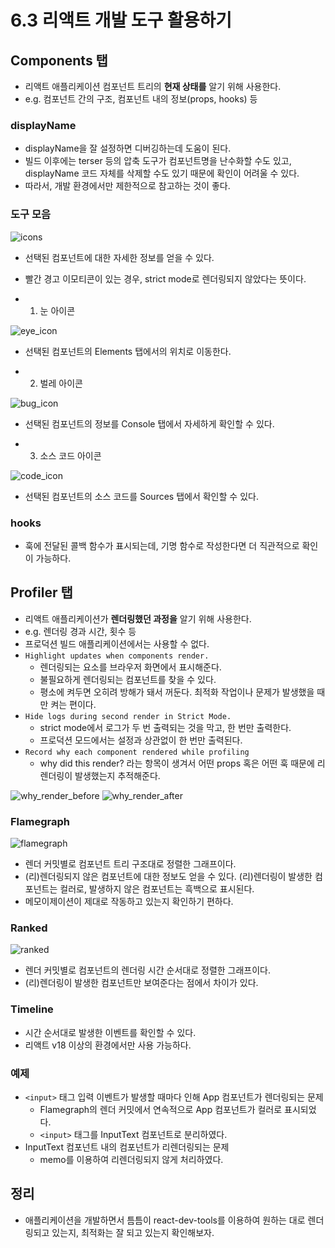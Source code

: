 # 6.3 리액트 개발 도구 활용하기

## Components 탭

- 리액트 애플리케이션 컴포넌트 트리의 **현재 상태를** 알기 위해 사용한다.
- e.g. 컴포넌트 간의 구조, 컴포넌트 내의 정보(props, hooks) 등

### displayName

[](./displayName/displayName.js)

- displayName을 잘 설정하면 디버깅하는데 도움이 된다.
- 빌드 이후에는 terser 등의 압축 도구가 컴포넌트명을 난수화할 수도 있고, displayName 코드 자체를 삭제할 수도 있기 때문에 확인이 어려울 수 있다.
- 따라서, 개발 환경에서만 제한적으로 참고하는 것이 좋다.

### 도구 모음

![icons](./img/icons.png)

- 선택된 컴포넌트에 대한 자세한 정보를 얻을 수 있다.
- 빨간 경고 이모티콘이 있는 경우, strict mode로 렌더링되지 않았다는 뜻이다.

- 1. 눈 아이콘

![eye_icon](./img/eye_icon.png)

- 선택된 컴포넌트의 Elements 탭에서의 위치로 이동한다.

- 2. 벌레 아이콘

![bug_icon](./img/bug_icon.png)

- 선택된 컴포넌트의 정보를 Console 탭에서 자세하게 확인할 수 있다.

- 3. 소스 코드 아이콘

![code_icon](./img/code_icon.png)

- 선택된 컴포넌트의 소스 코드를 Sources 탭에서 확인할 수 있다.

### hooks

- 훅에 전달된 콜백 함수가 표시되는데, 기명 함수로 작성한다면 더 직관적으로 확인이 가능하다.

## Profiler 탭

- 리액트 애플리케이션가 **렌더링했던 과정을** 알기 위해 사용한다.
- e.g. 렌더링 경과 시간, 횟수 등
- 프로덕션 빌드 애플리케이션에서는 사용할 수 없다.
- `Highlight updates when components render.`
  - 렌더링되는 요소를 브라우저 화면에서 표시해준다.
  - 불필요하게 렌더링되는 컴포넌트를 찾을 수 있다.
  - 평소에 켜두면 오히려 방해가 돼서 꺼둔다. 최적화 작업이나 문제가 발생했을 때만 켜는 편이다.
- `Hide logs during second render in Strict Mode.`
  - strict mode에서 로그가 두 번 출력되는 것을 막고, 한 번만 출력한다.
  - 프로덕션 모드에서는 설정과 상관없이 한 번만 출력된다.
- `Record why each component rendered while profiling`
  - why did this render? 라는 항목이 생겨서 어떤 props 혹은 어떤 훅 때문에 리렌더링이 발생했는지 추적해준다.

![why_render_before](./img/why_render_before.png)
![why_render_after](./img/why_render_after.png)

### Flamegraph

![flamegraph](./img/flamegraph.png)

- 렌더 커밋별로 컴포넌트 트리 구조대로 정렬한 그래프이다.
- (리)렌더링되지 않은 컴포넌트에 대한 정보도 얻을 수 있다. (리)렌더링이 발생한 컴포넌트는 컬러로, 발생하지 않은 컴포넌트는 흑백으로 표시된다.
- 메모이제이션이 제대로 작동하고 있는지 확인하기 편하다.

### Ranked

![ranked](./img/ranked.png)

- 렌더 커밋별로 컴포넌트의 렌더링 시간 순서대로 정렬한 그래프이다.
- (리)렌더링이 발생한 컴포넌트만 보여준다는 점에서 차이가 있다.

### Timeline

- 시간 순서대로 발생한 이벤트를 확인할 수 있다.
- 리액트 v18 이상의 환경에서만 사용 가능하다.

### 예제

[](./profiler/profiler.js)

- `<input>` 태그 입력 이벤트가 발생할 때마다 인해 App 컴포넌트가 렌더링되는 문제
  - Flamegraph의 렌더 커밋에서 연속적으로 App 컴포넌트가 컬러로 표시되었다.
  - `<input>` 태그를 InputText 컴포넌트로 분리하였다.
- InputText 컴포넌트 내의 컴포넌트가 리렌더링되는 문제
  - memo를 이용하여 리렌더링되지 않게 처리하였다.

## 정리

- 애플리케이션을 개발하면서 틈틈이 react-dev-tools를 이용하여 원하는 대로 렌더링되고 있는지, 최적화는 잘 되고 있는지 확인해보자.
